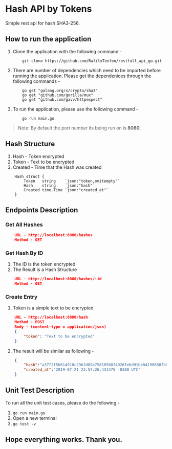 # Hash API by Tokens
Simple rest api for hash SHA3-256.

## How to run the application 

1. Clone the application with the following command - 
    ```shell
        git clone https://github.com/RafilxTenfen/restfull_api_go.git
    ``` 

2. There are number of dependencies which need to be imported before running the application. Please get the dependenices through the following commands -

    ```shell
        go get "golang.org/x/crypto/sha3"
        go get "github.com/gorilla/mux"
        go get "github.com/gavv/httpexpect"
    ```

3. To run the application, please use the following command -

    ```shell
        go run main.go
    ```
> Note: By default the port number its being run on is **8080**.

## Hash Structure

1. Hash - Token encrypted
2. Token - Text to be encrypted
3. Created - Time that the Hash was created

```code
    Hash struct {
        Token   string    `json:"token,omitempty"`
        Hash    string    `json:"hash"`
        Created time.Time `json:"created_at"`
    }
```

## Endpoints Description

### Get All Hashes

```JSON
    URL - http://localhost:8080/hashes
    Method - GET
```

### Get Hash By ID

1. The ID is the token encrypted
2. The Result is a Hash Structure

```JSON
    URL - http://localhost:8080/hashes/:id
    Method - GET
```

### Create Entry
1. Token is a simple text to be encrypted
 
```JSON
    URL - http://localhost:8080/hash
    Method - POST
    Body - (content-type = application/json)
    {
        "token": "Text to be encrypted"
    }
```
2. The result will be similar as following - 

```JSON
    {
        "hash":"a37f2f5b614918c29b2d89a75810568f4926febd91be04190680fb0d9d52bb49",
        "created_at":"2019-07-21 23:57:26.431475 -0300 UTC"
    }
```

## Unit Test Description

To run all the unit test cases, please do the following -

1. `go run main.go`
2. Open a new terminal
3. `go test -v`

## Hope everything works. Thank you.